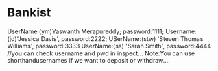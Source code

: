 # Bankist
UserName:(ym)Yaswanth Merapureddy;
password:1111;
Username:(jd)'Jessica Davis',
password:2222;
USerName:(stw) 'Steven Thomas Williams',
password:3333
UserName:(ss) 'Sarah Smith',
password:4444
//you can check username and pwd in inspect...
Note:You can use shorthandusernames if we want to deposit or withdraw....

